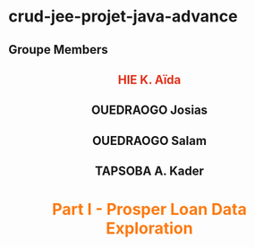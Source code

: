 # crud-jee-projet-java-advance
## Groupe Members

## <center style="color:#E1341E;"><span> HIE K. Aïda <span></center>

## <center><span> OUEDRAOGO Josias <span></center>

## <center><span> OUEDRAOGO Salam <span></center>

## <center><span> TAPSOBA A. Kader <span></center>

# **<center><span style="color:#fd7b12;">Part I - Prosper Loan Data Exploration</span></center>**
